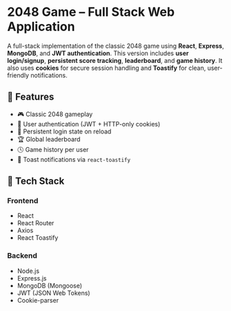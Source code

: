 # 2048 Game – Full Stack Web Application

A full-stack implementation of the classic 2048 game using **React**, **Express**, **MongoDB**, and **JWT authentication**. This version includes **user login/signup**, **persistent score tracking**, **leaderboard**, and **game history**. It also uses **cookies** for secure session handling and **Toastify** for clean, user-friendly notifications.

## 🧩 Features

- 🎮 Classic 2048 gameplay
- 🔐 User authentication (JWT + HTTP-only cookies)
- 💾 Persistent login state on reload
- 🏆 Global leaderboard
- 🕓 Game history per user
- 🔔 Toast notifications via `react-toastify`

## 🚀 Tech Stack

### Frontend
- React
- React Router
- Axios
- React Toastify

### Backend
- Node.js
- Express.js
- MongoDB (Mongoose)
- JWT (JSON Web Tokens)
- Cookie-parser
